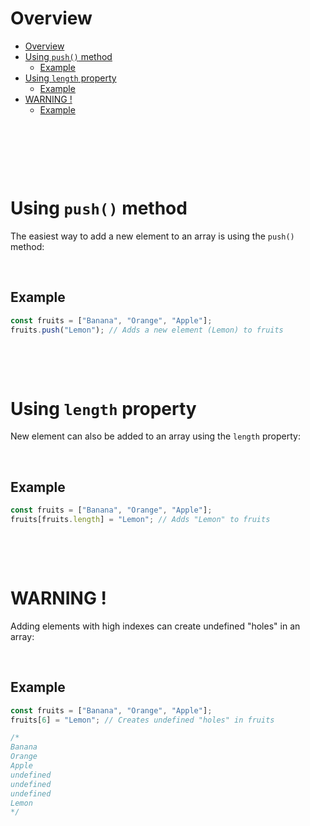 # Overview

- [Overview](#overview)
- [Using `push()` method](#using-push-method)
  - [Example](#example)
- [Using `length` property](#using-length-property)
  - [Example](#example-1)
- [WARNING !](#warning-)
  - [Example](#example-2)

&nbsp;

&nbsp;

&nbsp;

# Using `push()` method

The easiest way to add a new element to an array is using the `push()` method:

&nbsp;

## Example

```js
const fruits = ["Banana", "Orange", "Apple"];
fruits.push("Lemon"); // Adds a new element (Lemon) to fruits
```

&nbsp;

&nbsp;

# Using `length` property

New element can also be added to an array using the `length` property:

&nbsp;

## Example

```js
const fruits = ["Banana", "Orange", "Apple"];
fruits[fruits.length] = "Lemon"; // Adds "Lemon" to fruits
```

&nbsp;

&nbsp;

# WARNING !

Adding elements with high indexes can create undefined "holes" in an array:

&nbsp;

## Example

```js
const fruits = ["Banana", "Orange", "Apple"];
fruits[6] = "Lemon"; // Creates undefined "holes" in fruits

/*
Banana
Orange
Apple
undefined
undefined
undefined
Lemon
*/
```

&nbsp;

&nbsp;
